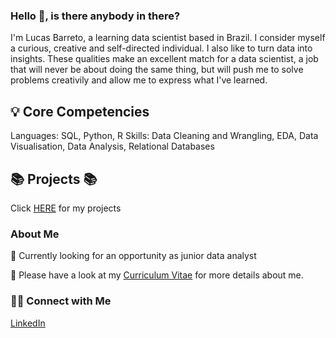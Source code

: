### Hello 👋, is there anybody in there?

I'm Lucas Barreto, a learning data scientist based in Brazil. I consider myself a curious, creative and self-directed individual. I also like to turn data into insights. These qualities make an excellent match for a data scientist, a job that will never be about doing the same thing, but will push me to solve problems creativily and allow me to express what I've learned.

## 💡 Core Competencies
Languages: SQL, Python, R
Skills: Data Cleaning and Wrangling, EDA, Data Visualisation, Data Analysis, Relational Databases

## 📚 Projects 📚
Click [HERE](https://github.com/oterrab/portfolio-projects/) for my projects

### About Me

💼 Currently looking for an opportunity as junior data analyst

🔖 Please have a look at my [Curriculum Vitae](https://drive.google.com/file/d/1xxawgEzgt-Oybd_eQlSKTI27pfeckPhZ/view?usp=sharing) for more details about me.

### 🙌🏻 Connect with Me

[LinkedIn](https://www.linkedin.com/in/lucas-passos-barreto-93b84351/)
